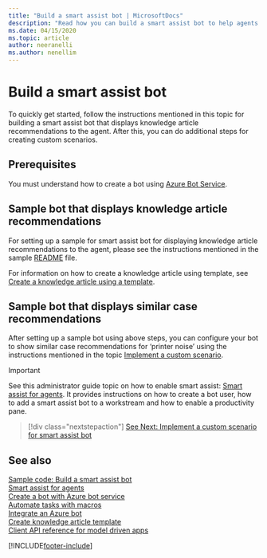 ```yaml
---
title: "Build a smart assist bot | MicrosoftDocs"
description: "Read how you can build a smart assist bot to help agents resolve customer queries faster and more effectively"
ms.date: 04/15/2020
ms.topic: article
author: neeranelli
ms.author: nenellim
---
```

# Build a smart assist bot


To quickly get started, follow the instructions mentioned in this topic for building a smart assist bot that displays knowledge article recommendations to the agent. After this, you can do additional steps for creating custom scenarios.

## Prerequisites

You must understand how to create a bot using [Azure Bot Service](/azure/bot-service/abs-quickstart?preserve-view=true&view=azure-bot-service-4.0).

## Sample bot that displays knowledge article recommendations

For setting up a sample for smart assist bot for displaying knowledge article recommendations to the agent, please see the instructions mentioned in the sample [README](https://github.com/microsoft/Dynamics365-Apps-Samples/blob/master/customer-service/omnichannel/smart-assist-bot/README.md) file. 

For information on how to create a knowledge article using template, see [Create a knowledge article using a template](create-knowledge-article-using-template.md).

## Sample bot that displays similar case recommendations

After setting up a sample bot using above steps, you can configure your bot to show similar case recommendations for ‘printer noise’ using the instructions mentioned in the topic [Implement a custom scenario](smart-assist-scenario.md).

> [!IMPORTANT]
> See this administrator guide topic on how to enable smart assist: [Smart assist for agents](../administer/smart-assist.md). It provides instructions on how to create a bot user, how to add a smart assist bot to a workstream and how to enable a productivity pane.

> [!div class="nextstepaction"]
> [See Next: Implement a custom scenario for smart assist bot](smart-assist-scenario.md)

## See also

[Sample code: Build a smart assist bot](https://github.com/microsoft/Dynamics365-Apps-Samples/blob/master/customer-service/omnichannel/smart-assist-bot)<br />
[Smart assist for agents](../administer/smart-assist.md)<br />
[Create a bot with Azure bot service](/azure/bot-service/abs-quickstart)<br />
[Automate tasks with macros](../administer/macros.md)<br />
[Integrate an Azure bot](../configure-bot.md)<br />
[Create knowledge article template](../use/create-templates-knowledge-article.md)<br />
[Client API reference for model driven apps](/powerapps/developer/model-driven-apps/clientapi/reference)


[!INCLUDE[footer-include](../../includes/footer-banner.md)]
